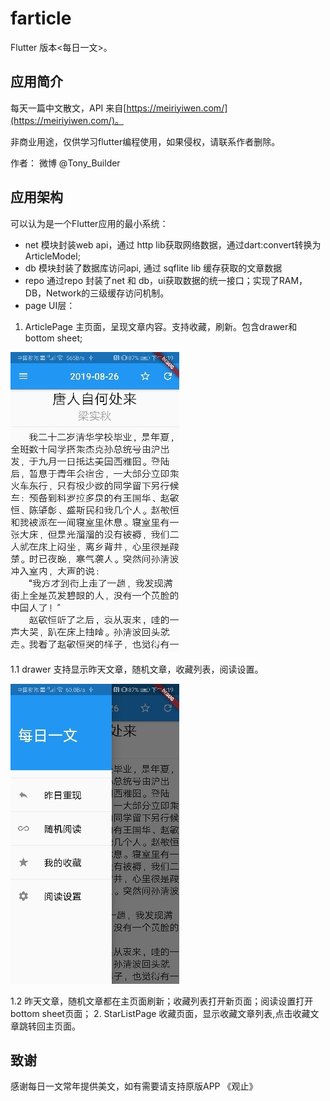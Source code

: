 # farticle

Flutter 版本<每日一文>。

## 应用简介

每天一篇中文散文，API 来自[https://meiriyiwen.com/](https://meiriyiwen.com/)。

非商业用途，仅供学习flutter编程使用，如果侵权，请联系作者删除。

作者： 微博 @Tony_Builder

## 应用架构

可以认为是一个Flutter应用的最小系统：

- net 模块封装web api，通过 http lib获取网络数据，通过dart:convert转换为ArticleModel;
- db 模块封装了数据库访问api, 通过 sqflite lib 缓存获取的文章数据
- repo 通过repo 封装了net 和 db，ui获取数据的统一接口；实现了RAM，DB，Network的三级缓存访问机制。
- page UI层：
1. ArticlePage 主页面，呈现文章内容。支持收藏，刷新。包含drawer和bottom sheet;

![每日一文](./pic/article.jpg)

  1.1 drawer 支持显示昨天文章，随机文章，收藏列表，阅读设置。
  
![抽屉](./pic/left_drawer.jpg)

  1.2 昨天文章，随机文章都在主页面刷新；收藏列表打开新页面；阅读设置打开bottom sheet页面；
2. StarListPage 收藏页面，显示收藏文章列表,点击收藏文章跳转回主页面。

## 致谢
感谢每日一文常年提供美文，如有需要请支持原版APP 《观止》








